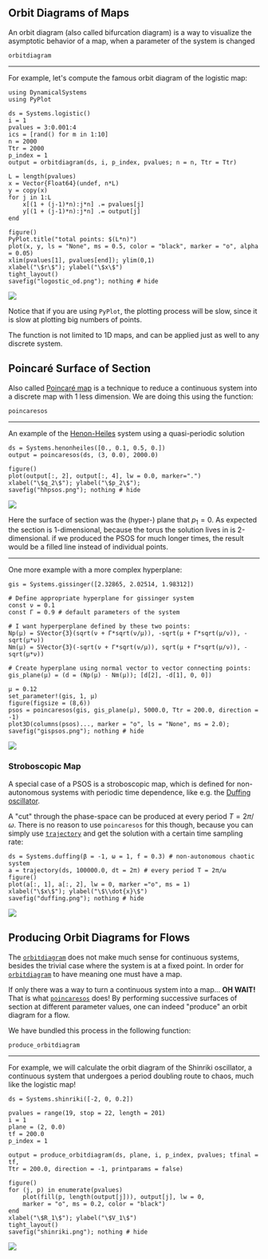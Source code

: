 ## Orbit Diagrams of Maps
An orbit diagram (also called bifurcation diagram) is a way to visualize the asymptotic
behavior of a map, when a parameter of the system is changed
```@docs
orbitdiagram
```
---

For example, let's compute the famous orbit diagram of the logistic map:
```@example orbit
using DynamicalSystems
using PyPlot

ds = Systems.logistic()
i = 1
pvalues = 3:0.001:4
ics = [rand() for m in 1:10]
n = 2000
Ttr = 2000
p_index = 1
output = orbitdiagram(ds, i, p_index, pvalues; n = n, Ttr = Ttr)

L = length(pvalues)
x = Vector{Float64}(undef, n*L)
y = copy(x)
for j in 1:L
    x[(1 + (j-1)*n):j*n] .= pvalues[j]
    y[(1 + (j-1)*n):j*n] .= output[j]
end

figure()
PyPlot.title("total points: $(L*n)")
plot(x, y, ls = "None", ms = 0.5, color = "black", marker = "o", alpha = 0.05)
xlim(pvalues[1], pvalues[end]); ylim(0,1)
xlabel("\$r\$"); ylabel("\$x\$")
tight_layout()
savefig("logostic_od.png"); nothing # hide
```
![](logostic_od.png)

Notice that if you are using `PyPlot`, the plotting process will be slow, since it is slow at plotting big numbers of points.

The function is not limited to 1D maps, and can be applied just as well to any
discrete system.

## Poincaré Surface of Section
Also called [Poincaré map](https://en.wikipedia.org/wiki/Poincar%C3%A9_map) is a
technique to reduce a continuous system into a discrete map with 1 less dimension.
We are doing this using the function:
```@docs
poincaresos
```
---

An example of the [Henon-Heiles](/definition/predefined/#DynamicalSystemsBase.Systems.henonheiles) system using a quasi-periodic solution
```@example orbit
ds = Systems.henonheiles([0., 0.1, 0.5, 0.])
output = poincaresos(ds, (3, 0.0), 2000.0)

figure()
plot(output[:, 2], output[:, 4], lw = 0.0, marker=".")
xlabel("\$q_2\$"); ylabel("\$p_2\$");
savefig("hhpsos.png"); nothing # hide
```
![](hhpsos.png)

Here the surface of section was the (hyper-) plane that $p_1 = 0$. As expected the section is 1-dimensional, because the torus the solution lives in is 2-dimensional. if
we produced the PSOS for much longer times, the result would be a filled line instead
of individual points.

---
One more example with a more complex hyperplane:
```@example orbit
gis = Systems.gissinger([2.32865, 2.02514, 1.98312])

# Define appropriate hyperplane for gissinger system
const ν = 0.1
const Γ = 0.9 # default parameters of the system

# I want hyperperplane defined by these two points:
Np(μ) = SVector{3}(sqrt(ν + Γ*sqrt(ν/μ)), -sqrt(μ + Γ*sqrt(μ/ν)), -sqrt(μ*ν))
Nm(μ) = SVector{3}(-sqrt(ν + Γ*sqrt(ν/μ)), sqrt(μ + Γ*sqrt(μ/ν)), -sqrt(μ*ν))

# Create hyperplane using normal vector to vector connecting points:
gis_plane(μ) = (d = (Np(μ) - Nm(μ)); [d[2], -d[1], 0, 0])

μ = 0.12
set_parameter!(gis, 1, μ)
figure(figsize = (8,6))
psos = poincaresos(gis, gis_plane(μ), 5000.0, Ttr = 200.0, direction = -1)
plot3D(columns(psos)..., marker = "o", ls = "None", ms = 2.0);
savefig("gispsos.png"); nothing # hide
```
![](gispsos.png)


### Stroboscopic Map
A special case of a PSOS is a stroboscopic map, which is defined for non-autonomous
systems with periodic time dependence, like e.g. the [Duffing oscillator](/definition/predefined/#DynamicalSystemsBase.Systems.duffing).

A "cut" through the phase-space can be produced at every period $T = 2\pi/\omega$. There is no
reason to use `poincaresos` for this though, because you can simply use
[`trajectory`](@ref) and get the solution with a certain time sampling rate:
```@example orbit
ds = Systems.duffing(β = -1, ω = 1, f = 0.3) # non-autonomous chaotic system
a = trajectory(ds, 100000.0, dt = 2π) # every period T = 2π/ω
figure()
plot(a[:, 1], a[:, 2], lw = 0, marker ="o", ms = 1)
xlabel("\$x\$"); ylabel("\$\\dot{x}\$")
savefig("duffing.png"); nothing # hide
```
![](duffing.png)


## Producing Orbit Diagrams for Flows
The [`orbitdiagram`](@ref) does not make much sense for continuous systems, besides the
trivial case where the system is at a fixed point. In order for [`orbitdiagram`](@ref) to have meaning one must have a map.

If only there was a way to turn a continuous system into a map... **OH WAIT!** That is
what [`poincaresos`](@ref) does! By performing successive surfaces of section at different parameter values, one can indeed "produce" an orbit diagram for a flow.

We have bundled this process in the following function:
```@docs
produce_orbitdiagram
```
---

For example, we will calculate the orbit diagram of the Shinriki oscillator, a continuous system that undergoes a period doubling route to chaos, much like the logistic map!

```@example orbit
ds = Systems.shinriki([-2, 0, 0.2])

pvalues = range(19, stop = 22, length = 201)
i = 1
plane = (2, 0.0)
tf = 200.0
p_index = 1

output = produce_orbitdiagram(ds, plane, i, p_index, pvalues; tfinal = tf,
Ttr = 200.0, direction = -1, printparams = false)

figure()
for (j, p) in enumerate(pvalues)
    plot(fill(p, length(output[j])), output[j], lw = 0,
    marker = "o", ms = 0.2, color = "black")
end
xlabel("\$R_1\$"); ylabel("\$V_1\$")
tight_layout()
savefig("shinriki.png"); nothing # hide
```
![](shinriki.png)
